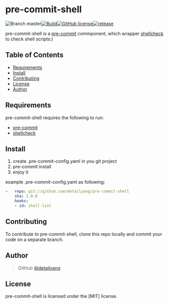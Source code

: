 # pre-commit-shell
![Branch master](https://img.shields.io/badge/branch-master-brightgreen.svg?style=flat-square)[![Build](https://api.travis-ci.org/detailyang/pre-commit-shell.svg)](https://travis-ci.org/detailyang/pre-commit-shell)[![GitHub license](https://img.shields.io/badge/license-MIT-blue.svg)](https://raw.githubusercontent.com/detailyang/pre-commit-shell/master/LICENSE)[![release](https://img.shields.io/github/release/detailyang/pre-commit-shell.svg)](https://github.com/detailyang/pre-commit-shell/releases)

pre-commit-shell is a [pre-commit](https://github.com/pre-commit/pre-commit) commponent, which wrapper [shellcheck](https://www.shellcheck.net/) to check shell scripts:)

Table of Contents
-----------------

  * [Requirements](#requirements)
  * [Install](#install)
  * [Contributing](#contributing)
  * [License](#license)
  * [Author](#author)

Requirements
------------
  pre-commit-shell requires the following to run:

  * [pre-commit](http://pre-commit.com)
  * [shellcheck](https://www.shellcheck.net/)
    

Install
---------

1. create .pre-commit-config.yaml in you git project
2. pre-commit install 
3. enjoy it

example .pre-commit-config.yaml as following:

```yaml
-   repo: git://github.com/detailyang/pre-commit-shell
    sha: 1.0.0
    hooks:
    - id: shell-lint
```
Contributing
------------

To contribute to pre-commit-shell, clone this repo locally and commit your code on a separate branch. 


Author
------

> GitHub [@detailyang](https://github.com/detailyang)     


License
-------

pre-commit-shell is licensed under the [MIT] license.  
